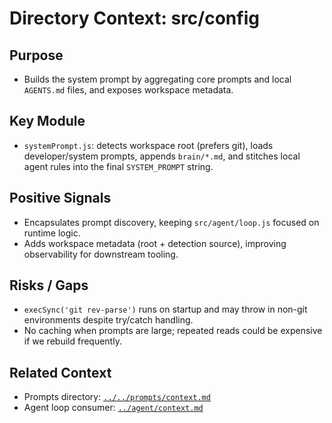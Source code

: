 # Directory Context: src/config

## Purpose
- Builds the system prompt by aggregating core prompts and local `AGENTS.md` files, and exposes workspace metadata.

## Key Module
- `systemPrompt.js`: detects workspace root (prefers git), loads developer/system prompts, appends `brain/*.md`, and stitches local agent rules into the final `SYSTEM_PROMPT` string.

## Positive Signals
- Encapsulates prompt discovery, keeping `src/agent/loop.js` focused on runtime logic.
- Adds workspace metadata (root + detection source), improving observability for downstream tooling.

## Risks / Gaps
- `execSync('git rev-parse')` runs on startup and may throw in non-git environments despite try/catch handling.
- No caching when prompts are large; repeated reads could be expensive if we rebuild frequently.

## Related Context
- Prompts directory: [`../../prompts/context.md`](../../prompts/context.md)
- Agent loop consumer: [`../agent/context.md`](../agent/context.md)
